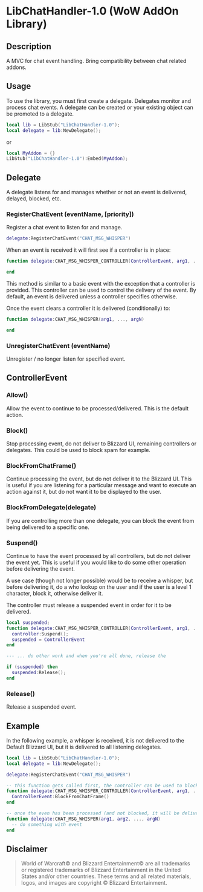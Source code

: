 # LibChatHandler-1.0 (WoW AddOn Library)

## Description
A MVC for chat event handling. Bring compatibility between chat related addons.

## Usage

To use the library, you must first create a delegate. Delegates monitor and process chat events. A delegate can be created or your existing object can be promoted to a delegate.
```lua
local lib = LibStub("LibChatHandler-1.0");
local delegate = lib:NewDelegate();
```
or
```lua
local MyAddon = {}
LibStub("LibChatHandler-1.0"):Embed(MyAddon);
```

## Delegate
A delegate listens for and manages whether or not an event is delivered, delayed, blocked, etc.
### RegisterChatEvent (eventName, [priority])
Register a chat event to listen for and manage.
```lua
delegate:RegisterChatEvent("CHAT_MSG_WHISPER")
```
When an event is received it will first see if a controller is in place:
```lua
function delegate:CHAT_MSG_WHISPER_CONTROLLER(ControllerEvent, arg1, ..., argN)

end
```
This method is similar to a basic event with the exception that a controller is provided. This controller can be used to control the delivery of the event. By default, an event is delivered unless a controller specifies otherwise.

Once the event clears a controller it is delivered (conditionally) to:
```lua
function delegate:CHAT_MSG_WHISPER(arg1, ..., argN)

end
```

### UnregisterChatEvent (eventName)
Unregister / no longer listen for specified event.

## ControllerEvent

### Allow()
Allow the event to continue to be processed/delivered. This is the default action.

### Block()
Stop processing event, do not deliver to Blizzard UI, remaining controllers or delegates. This could be used to block spam for example.

### BlockFromChatFrame()
Continue processing the event, but do not deliver it to the Blizzard UI. This is useful if you are listening for a particular message and want to execute an action against it, but do not want it to be displayed to the user.

### BlockFromDelegate(delegate)
If you are controlling more than one delegate, you can block the event from being delivered to a specific one.

### Suspend()
Continue to have the event processed by all controllers, but do not deliver the event yet. This is useful if you would like to do some other operation before delivering the event.

A use case (though not longer possible) would be to receive a whisper, but before delivering it, do a who lookup on the user and if the user is a level 1 character, block it, otherwise deliver it.

The controller must release a suspended event in order for it to be delivered.

```lua
local suspended;
function delegate:CHAT_MSG_WHISPER_CONTROLLER(ControllerEvent, arg1, ..., argN)
  controller:Suspend();
  suspended = ControllerEvent
end

--- ... do other work and when you're all done, release the

if (suspended) then
  suspended:Release();
end
```

### Release()
Release a suspended event.

## Example
In the following example, a whisper is received, it is not delivered to the Default Blizzard UI, but it is delivered to all listening delegates.

```lua
local lib = LibStub("LibChatHandler-1.0");
local delegate = lib:NewDelegate();

delegate:RegisterChatEvent("CHAT_MSG_WHISPER")

-- this function gets called first, the controller can be used to block messages, delay them etc.
function delegate:CHAT_MSG_WHISPER_CONTROLLER(ControllerEvent, arg1, ..., argN)
  ControllerEvent:BlockFromChatFrame()
end

-- once the even has been processed (and not blocked, it will be delivered here and to other delegates)
function delegate:CHAT_MSG_WHISPER(arg1, arg2, ..., argN)
  -- do something with event
end
```

## Disclaimer
> World of Warcraft© and Blizzard Entertainment© are all trademarks or registered trademarks of Blizzard Entertainment in the United States and/or other countries. These terms and all related materials, logos, and images are copyright © Blizzard Entertainment.